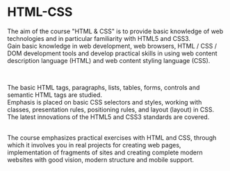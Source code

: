 # HTML-CSS
<p>
  The aim of the course "HTML &amp; CSS" is to provide basic knowledge of web technologies and in particular familiarity with HTML5 and CSS3.
<br />
Gain basic knowledge in web development, web browsers, HTML / CSS / DOM development tools and develop practical skills in using web content description language (HTML) and web content styling language (CSS).
 <p />
<br />
<p>
The basic HTML tags, paragraphs, lists, tables, forms, controls and semantic HTML tags are studied.
<br />
Emphasis is placed on basic CSS selectors and styles, working with classes, presentation rules, positioning rules, and layout (layout) in CSS.
<br />
The latest innovations of the HTML5 and CSS3 standards are covered.
 <p />
<br />
The course emphasizes practical exercises with HTML and CSS, through which it involves you in real projects for creating web pages, implementation of fragments of sites and creating complete modern websites with good vision, modern structure and mobile support.
